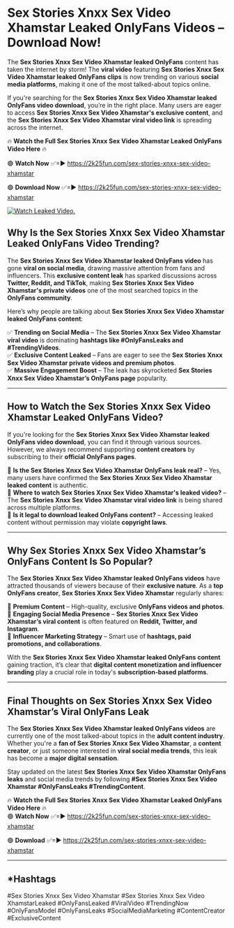 # Sex Stories Xnxx Sex Video Xhamstar Leaked OnlyFans Videos – Download Now!

The **Sex Stories Xnxx Sex Video Xhamstar leaked OnlyFans** content has taken the internet by storm! The **viral video** featuring **Sex Stories Xnxx Sex Video Xhamstar leaked OnlyFans clips** is now trending on various **social media platforms**, making it one of the most talked-about topics online.  

If you're searching for the **Sex Stories Xnxx Sex Video Xhamstar leaked OnlyFans video download**, you’re in the right place. Many users are eager to access **Sex Stories Xnxx Sex Video Xhamstar's exclusive content**, and the **Sex Stories Xnxx Sex Video Xhamstar viral video link** is spreading across the internet.  

🔥 **Watch the Full Sex Stories Xnxx Sex Video Xhamstar Leaked OnlyFans Video Here** 🔥  

🟢 **Watch Now** ✅=► https://2k25fun.com/sex-stories-xnxx-sex-video-xhamstar

🟢 **Download Now** ✅=► https://2k25fun.com/sex-stories-xnxx-sex-video-xhamstar

[![Watch Leaked Video.](https://miro.medium.com/v2/resize:fit:828/format:webp/1*cilzJN44JGOrTw9NJCrNHA.gif "Watch Leaked Video")](https://2k25fun.com/sex-stories-xnxx-sex-video-xhamstar)

## **Why Is the Sex Stories Xnxx Sex Video Xhamstar Leaked OnlyFans Video Trending?**  

The **Sex Stories Xnxx Sex Video Xhamstar leaked OnlyFans video** has gone **viral on social media**, drawing massive attention from fans and influencers. This **exclusive content leak** has sparked discussions across **Twitter, Reddit, and TikTok**, making **Sex Stories Xnxx Sex Video Xhamstar's private videos** one of the most searched topics in the **OnlyFans community**.  

Here’s why people are talking about **Sex Stories Xnxx Sex Video Xhamstar leaked OnlyFans content**:  

✅ **Trending on Social Media** – The **Sex Stories Xnxx Sex Video Xhamstar viral video** is dominating **hashtags like #OnlyFansLeaks and #TrendingVideos**.  
✅ **Exclusive Content Leaked** – Fans are eager to see the **Sex Stories Xnxx Sex Video Xhamstar private videos and premium photos**.  
✅ **Massive Engagement Boost** – The leak has skyrocketed **Sex Stories Xnxx Sex Video Xhamstar’s OnlyFans page** popularity.  

---

## **How to Watch the Sex Stories Xnxx Sex Video Xhamstar Leaked OnlyFans Video?**  

If you're looking for the **Sex Stories Xnxx Sex Video Xhamstar leaked OnlyFans video download**, you can find it through various sources. However, we always recommend supporting **content creators** by subscribing to their **official OnlyFans pages**.  

🔹 **Is the Sex Stories Xnxx Sex Video Xhamstar OnlyFans leak real?** – Yes, many users have confirmed the **Sex Stories Xnxx Sex Video Xhamstar leaked content** is authentic.  
🔹 **Where to watch Sex Stories Xnxx Sex Video Xhamstar's leaked video?** – The **Sex Stories Xnxx Sex Video Xhamstar viral video link** is being shared across multiple platforms.  
🔹 **Is it legal to download leaked OnlyFans content?** – Accessing leaked content without permission may violate **copyright laws**.  

---

## **Why Sex Stories Xnxx Sex Video Xhamstar’s OnlyFans Content Is So Popular?**  

The **Sex Stories Xnxx Sex Video Xhamstar leaked OnlyFans videos** have attracted thousands of viewers because of their **exclusive nature**. As a **top OnlyFans creator**, **Sex Stories Xnxx Sex Video Xhamstar** regularly shares:  

📌 **Premium Content** – High-quality, exclusive **OnlyFans videos and photos**.  
📌 **Engaging Social Media Presence** – **Sex Stories Xnxx Sex Video Xhamstar’s viral content** is often featured on **Reddit, Twitter, and Instagram**.  
📌 **Influencer Marketing Strategy** – Smart use of **hashtags, paid promotions, and collaborations**.  

With the **Sex Stories Xnxx Sex Video Xhamstar leaked OnlyFans content** gaining traction, it’s clear that **digital content monetization and influencer branding** play a crucial role in today's **subscription-based platforms**.  

---

## **Final Thoughts on Sex Stories Xnxx Sex Video Xhamstar’s Viral OnlyFans Leak**  

The **Sex Stories Xnxx Sex Video Xhamstar leaked OnlyFans videos** are currently one of the most talked-about topics in the **adult content industry**. Whether you're a **fan of Sex Stories Xnxx Sex Video Xhamstar**, a **content creator**, or just someone interested in **viral social media trends**, this leak has become a **major digital sensation**.  

Stay updated on the latest **Sex Stories Xnxx Sex Video Xhamstar OnlyFans leaks** and social media trends by following **#Sex Stories Xnxx Sex Video Xhamstar #OnlyFansLeaks #TrendingContent**.  

🔥 **Watch the Full Sex Stories Xnxx Sex Video Xhamstar Leaked OnlyFans Video Here** 🔥  
🟢 **Watch Now** ✅=► https://2k25fun.com/sex-stories-xnxx-sex-video-xhamstar

🟢 **Download** ✅=► https://2k25fun.com/sex-stories-xnxx-sex-video-xhamstar

---

## *Hashtags
#Sex Stories Xnxx Sex Video Xhamstar #Sex Stories Xnxx Sex Video XhamstarLeaked #OnlyFansLeaked #ViralVideo #TrendingNow #OnlyFansModel #OnlyFansLeaks #SocialMediaMarketing #ContentCreator #ExclusiveContent  